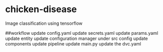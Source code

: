 # chicken-disease
Image classification using tensorflow

##workflow
update config.yaml
update secrets.yaml
update params.yaml
update entity
update configuration manager under src config
update components
update pipeline
update main.py
update the dvc.yaml

